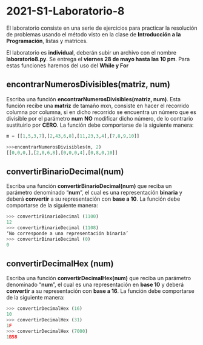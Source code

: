 # 2021-S1-Laboratorio-8

El laboratorio consiste en una serie de ejercicios para practicar la resolución de problemas usando el método visto en la clase de **Introducción a la Programación**, listas y matrices.

El laboratorio es **individual**, deberán subir un archivo con el nombre **laboratorio8.py**.  Se entrega el **viernes 28 de mayo hasta las 10 pm**. Para estas funciones haremos del uso del **While y For**


## encontrarNumerosDivisibles(matriz, num)

Escriba una función **encontrarNumerosDivisibles(matriz, num)**. Esta función recibe una **matriz** de tamaño mxn, consiste en hacer el recorrido columna por columna, si en dicho recorrido se encuentra un número que es divisible por el parámetro **num** **NO** modificar dicho número, de lo contrario sustituirlo por **CERO**. La función debe comportarse de la siguiente manera:

```python
m = [[1,5,3,7],[2,43,6,8],[11,23,3,4],[7,8,9,10]]

>>>encontrarNumerosDivisibles(m, 2) 
[[0,0,0,],[2,0,6,8],[0,0,0,4],[0,8,0,10]]
```

## convertirBinarioDecimal(num)

Escriba una función **convertirBinarioDecimal(num)** que reciba un parámetro denominado “**num**”, el cual es una representación **binaria** y deberá **convertir** a su representación con **base a 10**. La función debe comportarse de la siguiente manera:
```python
>>> convertirBinarioDecimal (1100)
12
>>> convertirBinarioDecimal (1108)
‘No corresponde a una representación binaria’
>>> convertirBinarioDecimal (0)
0
```

## convertirDecimalHex (num)

Escriba una función **convertirDecimalHex(num)** que reciba un parámetro denominado “**num**”, el cual es una representación en **base 10** y deberá **convertir** a su representación con **base a 16**. La función debe comportarse de la siguiente manera:

```python
>>> convertirDecimalHex (16)
10
>>> convertirDecimalHex (31)
1F
>>> convertirDecimalHex (7000)
1B58
```
